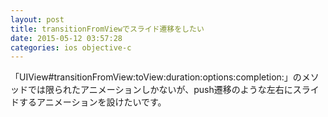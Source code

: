 ```yaml
---
layout: post
title: transitionFromViewでスライド遷移をしたい
date: 2015-05-12 03:57:28
categories: ios objective-c
---
```

<p>「UIView#transitionFromView:toView:duration:options:completion:」のメソッドでは限られたアニメーションしかないが、push遷移のような左右にスライドするアニメーションを設けたいです。</p>
